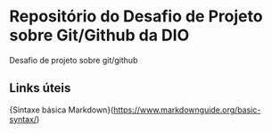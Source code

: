 # Repositório do Desafio de Projeto sobre Git/Github da DIO
Desafio de projeto sobre git/github


## Links úteis
{Sintaxe básica Markdown}(https://www.markdownguide.org/basic-syntax/)
